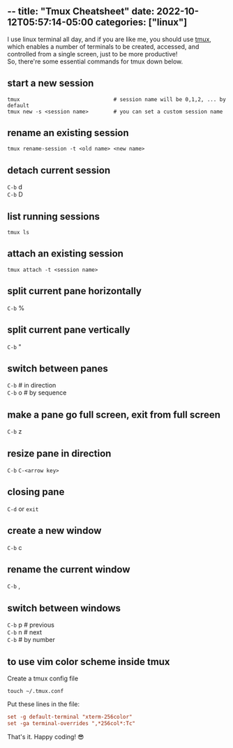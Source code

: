 --
title: "Tmux Cheatsheet"
date: 2022-10-12T05:57:14-05:00
categories: ["linux"]
---
I use linux terminal all day, and if you are like me, you should use [tmux](https://github.com/tmux/tmux), which enables a number of terminals to be created, accessed, and controlled from a single screen, just to be more productive!  
So, there're some essential commands for tmux down below.  

## start a new session

```
tmux                              # session name will be 0,1,2, ... by default
tmux new -s <session name>        # you can set a custom session name
```

## rename an existing session

```
tmux rename-session -t <old name> <new name>
```

## detach current session

`C-b` d  
`C-b` D

## list running sessions

```
tmux ls
```

## attach an existing session

```
tmux attach -t <session name>
```

## split current pane horizontally

`C-b` %  

## split current pane vertically

`C-b` "  

## switch between panes

`C-b` <arrow key>         # in direction  
`C-b` o                   # by sequence

## make a pane go full screen, exit from full screen

`C-b` z  

## resize pane in direction

`C-b` `C-<arrow key>`  

## closing pane

`C-d` or `exit`  

## create a new window

`C-b` c  

## rename the current window

`C-b` ,  

## switch between windows

`C-b` p                 # previous  
`C-b` n                 # next  
`C-b` <num key>         # by number  


## to use vim color scheme inside tmux

Create a tmux config file

```
touch ~/.tmux.conf
```

Put these lines in the file:

```ini
set -g default-terminal "xterm-256color"
set -ga terminal-overrides ",*256col*:Tc"
```

That's it. Happy coding! 😎
